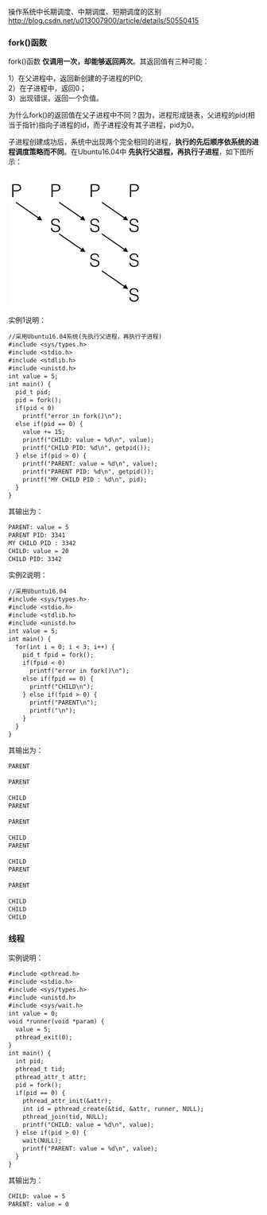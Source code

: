 操作系统中长期调度、中期调度、短期调度的区别
http://blog.csdn.net/u013007900/article/details/50550415

### fork()函数

fork()函数 **仅调用一次，却能够返回两次**。其返回值有三种可能：

1）在父进程中，返回新创建的子进程的PID;  
2）在子进程中，返回0；  
3）出现错误，返回一个负值。  

为什么fork()的返回值在父子进程中不同？因为，进程形成链表，父进程的pid(相当于指针)指向子进程的id，而子进程没有其子进程，pid为0。

子进程创建成功后，系统中出现两个完全相同的进程，**执行的先后顺序依系统的进程调度策略而不同**。在Ubuntu16.04中 **先执行父进程，再执行子进程**，如下图所示：

![fork](image/fork.jpeg)

实例1说明：

```
//采用Ubuntu16.04系统(先执行父进程，再执行子进程)
#include <sys/types.h>
#include <stdio.h>
#include <stdlib.h>
#include <unistd.h>
int value = 5;
int main() {
  pid_t pid;
  pid = fork();
  if(pid < 0)
    printf("error in fork()\n");
  else if(pid == 0) {
    value += 15;
    printf("CHILD: value = %d\n", value);
    printf("CHILD PID: %d\n", getpid());
  } else if(pid > 0) {
    printf("PARENT: value = %d\n", value);
    printf("PARENT PID: %d\n", getpid());
    printf("MY CHILD PID : %d\n", pid);
  }
}
```

其输出为：

```
PARENT: value = 5
PARENT PID: 3341
MY CHILD PID : 3342
CHILD: value = 20
CHILD PID: 3342
```

实例2说明：

```
//采用Ubuntu16.04
#include <sys/types.h>
#include <stdio.h>
#include <stdlib.h>
#include <unistd.h>
int value = 5;
int main() {
  for(int i = 0; i < 3; i++) {
    pid_t fpid = fork();
    if(fpid < 0)
      printf("error in fork()\n");
    else if(fpid == 0) {
      printf("CHILD\n");
    } else if(fpid > 0) {
      printf("PARENT\n");
      printf("\n");
    }
  }
}
```

其输出为：

```
PARENT

PARENT

CHILD
PARENT

PARENT

CHILD
PARENT

CHILD
PARENT

PARENT

CHILD
CHILD
CHILD
```


### 线程

实例说明：

```
#include <pthread.h>
#include <stdio.h>
#include <sys/types.h>
#include <unistd.h>
#include <sys/wait.h>
int value = 0;
void *runner(void *param) {
  value = 5;
  pthread_exit(0);
}
int main() {
  int pid;
  pthread_t tid;
  pthread_attr_t attr;
  pid = fork();
  if(pid == 0) {
    pthread_attr_init(&attr);
    int id = pthread_create(&tid, &attr, runner, NULL);
    pthread_join(tid, NULL);
    printf("CHILD: value = %d\n", value);
  } else if(pid > 0) {
    wait(NULL);
    printf("PARENT: value = %d\n", value);
  }
}
```

其输出为：

```
CHILD: value = 5
PARENT: value = 0
```
